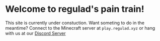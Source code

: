 # Welcome to regulad's pain train!
This site is currently under constuction.
Want someting to do in the meantime? Connect to the Minecraft server at `play.regulad.xyz` or hang with us at our [Discord Server](https://discord.gg/hMqpqqE)

